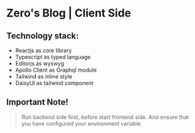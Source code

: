 # Zero's Blog | Client Side

## Technology stack:

- Reactjs as core library
- Typescript as typed language
- Editorjs as wyswyg
- Apollo Client as Graphql module
- Tailwind as inline style
- DaisyUI as tailwind component

## Important Note!

> Run backend side first, before start frontend side. And ensure that you have configured your environment variable
